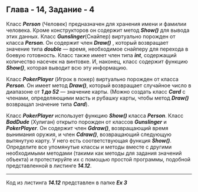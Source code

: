 ## Глава - 14, Задание - 4 

Класс ***Person*** (Человек) предназначен для хранения имени и фамилии
человека. Кроме конструкторов он содержит метод ***Show()*** для вывода этих данных.
Класс ***Gunslinger***(Снайпер) виртуально порожден от класса ***Person***. Он
содержит член ***Draw()*** , который возвращает значение типа ***double*** — время,
необходимое снайперу для перехода в боевую готовность. Класс также имеет член типа
***int***, содержащий количество насечек на винтовке. И, наконец, класс содержит
функцию ***Show()***, которая выводит всю эту информацию.

Класс ***PokerPlayer*** (Игрок в покер) виртуально порожден от класса ***Person***. Он
имеет метод ***Draw()***, который возвращает случайное число в диапазоне от ***1 до
52*** — значение карты. (Можно создать класс ***Card*** с членами, определяющими
масть и рубашку карты, чтобы метод ***Draw()*** возвращал значение типа ***Card***).

Класс ***PokerPlayer*** использует функцию ***Show()*** класса ***Person***. 
Класс ***BadDude*** (Хулиган) открыто порожден от классов ***Gunslinger*** и ***PokerPlayer***. Он
содержит член ***Gdraw()***, возвращающий время вынимания оружия, и член ***Cdraw()***,
возвращающий следующую вытянутую карту. У него есть соответствующая
функция ***Show()***. Определите все упомянутые классы и методы вместе с другими
необходимыми методами (такими как методы для задания значений объекта) и
протестируйте их с помощью простой программы, подобной представленной в
листинге ***14.12***.

-------------------------------------------------------------------------

Код из листинга ***14.12*** представлен в папке ***Ex 3***

